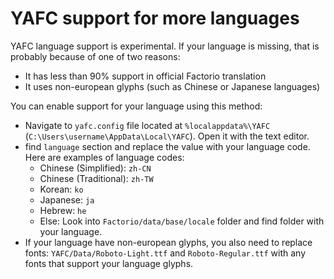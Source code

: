 # YAFC support for more languages

YAFC language support is experimental. If your language is missing, that is probably because of one of two reasons:

- It has less than 90% support in official Factorio translation
- It uses non-european glyphs (such as Chinese or Japanese languages)

You can enable support for your language using this method:
- Navigate to `yafc.config` file located at `%localappdata%\YAFC` (`C:\Users\username\AppData\Local\YAFC`). Open it with the text editor.
- find `language` section and replace the value with your language code. Here are examples of language codes:
    - Chinese (Simplified): `zh-CN`
	- Chinese (Traditional): `zh-TW`
	- Korean: `ko`
	- Japanese: `ja`
	- Hebrew: `he`
	- Else: Look into `Factorio/data/base/locale` folder and find folder with your language.
- If your language have non-european glyphs, you also need to replace fonts: `YAFC/Data/Roboto-Light.ttf` and `Roboto-Regular.ttf` with any fonts that support your language glyphs.
